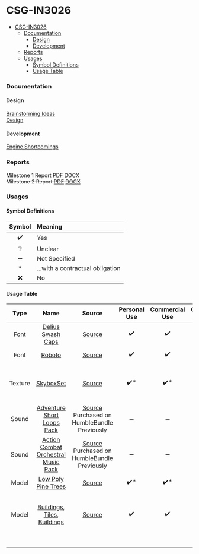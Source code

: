 # CSG-IN3026

<!-- TOC -->
* [CSG-IN3026](#csg-in3026)
    * [Documentation](#documentation)
      * [Design](#design)
      * [Development](#development)
    * [Reports](#reports)
    * [Usages](#usages)
      * [Symbol Definitions](#symbol-definitions)
      * [Usage Table](#usage-table)
<!-- TOC -->

### Documentation
#### Design
[Brainstorming Ideas](docs/design/brainstorming-ideas.md)<br/>
[Design](docs/design/design.md)<br/>

#### Development
[Engine Shortcomings](docs/development/engine-shortcomings.md)<br/>

### Reports

Milestone 1 Report [PDF](docs/report/Milestone1.pdf) [DOCX](docs/report/Milestone1.docx)<br/>
~~Milestone 2 Report [PDF](docs/report/Milestone2.pdf) [DOCX](docs/report/Milestone2.docx)~~

### Usages
#### Symbol Definitions
| Symbol | Meaning                          |
|:------:|:---------------------------------|
|   ✔️   | Yes                              |
|   ❔    | Unclear                          |
|   ➖    | Not Specified                    |
|   *    | ...with a contractual obligation |
|   ❌    | No                               |

#### Usage Table
| **Type** |                                                                 **Name**                                                                  |                                                                         **Source**                                                                          | **Personal Use** | **Commercial Use** | **Contractual Obligation** | **Licence** | **Alterations**                                         |
|:--------:|:-----------------------------------------------------------------------------------------------------------------------------------------:|:-----------------------------------------------------------------------------------------------------------------------------------------------------------:|:----------------:|:------------------:|:--------------------------:|:-----------:|:--------------------------------------------------------|
|   Font   |                                          [Delius Swash Caps](src/game/assets/fonts/Regular.ttf)                                           |                                                [Source](https://fonts.google.com/specimen/Delius+Swash+Caps)                                                |        ✔️        |         ✔️         |                            |             | Renamed file                                            |
|   Font   |                                                 [Roboto](src/game/assets/fonts/Title.ttf)                                                 |                                                     [Source](https://fonts.google.com/specimen/Roboto)                                                      |        ✔️        |         ✔️         |                            |             | Renamed file                                            |
| Texture  |                                               [SkyboxSet](src/game/assets/textures/skybox)                                                |                             [Source](https://www.vwall.it/wp-content/plugins/canvasio3dpro/inc/resource/cubeMaps/skybox_14.jpg)                             |       ✔️*        |        ✔️*         |         Attribute          |             | Split into 512x512 textures for each side.              |
|  Sound   |                                      [Adventure Short Loops Pack](src/game/assets/audio/music/peace)                                      | [Source](https://assetstore.unity.com/packages/audio/music/orchestral/adventure-short-loops-pack-153818?aid=1101l7IPP) Purchased on HumbleBundle Previously |        ➖         |         ➖          |                            |             | Renamed files                                           |
|  Sound   |                                 [Action Combat Orchestral Music Pack](src/game/assets/audio/music/attack)                                 |                   [Source](https://www.gamedevmarket.net/asset/action-combat-orchestral-music-pack) Purchased on HumbleBundle Previously                    |        ➖         |         ➖          |                            |             | Renamed files                                           |
|  Model   |                                       [Low Poly Pine Trees](src/game/assets/models/resources/tree)                                        |                                                  [Source](https://theteaguns.itch.io/low-poly-pine-trees)                                                   |       ✔️*        |        ✔️*         |         Attribute          |  CC BY 4.0  |                                                         |
|  Model   | [Buildings](src/game/assets/models/buildings), [Tiles](src/game/assets/models/buildings), [Buildings](src/game/assets/models/decorations) |                                                [Source](https://kaylousberg.itch.io/kaykit-medieval-hexagon)                                                |        ✔️        |         ✔️         |                            |     CC0     | Combined, grouped & renamed files to reduce duplication |
|          |                                                                                                                                           |                                                                                                                                                             |                  |                    |                            |             |                                                         |
|          |                                                                                                                                           |                                                                                                                                                             |                  |                    |                            |             |                                                         |
|          |                                                                                                                                           |                                                                                                                                                             |                  |                    |                            |             |                                                         |
|          |                                                                                                                                           |                                                                                                                                                             |                  |                    |                            |             |                                                         |

